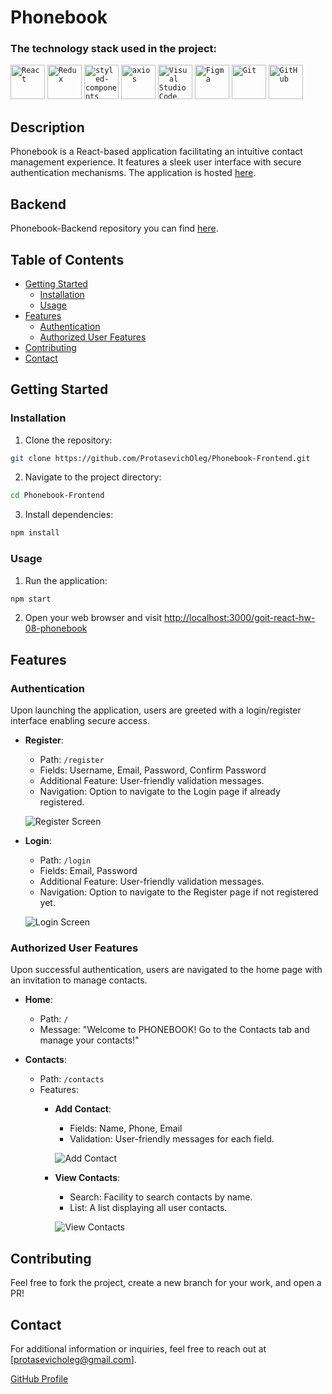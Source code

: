 # Phonebook

### The technology stack used in the project:

<code><img height="55" src="https://user-images.githubusercontent.com/25181517/183897015-94a058a6-b86e-4e42-a37f-bf92061753e5.png" alt="React" title="React" /></code>
<code><img height="55" src="https://user-images.githubusercontent.com/25181517/187896150-cc1dcb12-d490-445c-8e4d-1275cd2388d6.png" alt="Redux" title="Redux" /></code>
<code><img height="55" src="https://raw.githubusercontent.com/styled-components/brand/master/styled-components.png" alt="styled-components" title="styled-components" /></code>
<code><img height="55" src="https://avatars.githubusercontent.com/u/32372333?s=48&v=4" alt="axios" title="axios" /></code>
<code><img height="55" src="https://user-images.githubusercontent.com/25181517/192108891-d86b6220-e232-423a-bf5f-90903e6887c3.png" alt="Visual Studio Code" title="Visual Studio Code" /></code>
<code><img height="55" src="https://user-images.githubusercontent.com/25181517/189715289-df3ee512-6eca-463f-a0f4-c10d94a06b2f.png" alt="Figma" title="Figma" /></code>
<code><img height="55" src="https://user-images.githubusercontent.com/25181517/192108372-f71d70ac-7ae6-4c0d-8395-51d8870c2ef0.png" alt="Git" title="Git" /></code>
<code><img height="55" src="https://user-images.githubusercontent.com/25181517/192108374-8da61ba1-99ec-41d7-80b8-fb2f7c0a4948.png" alt="GitHub" title="GitHub" /></code>

## Description

Phonebook is a React-based application facilitating an intuitive contact management experience. It features a sleek user interface with secure authentication mechanisms. The application is hosted [here](https://protasevicholeg.github.io/Phonebook-Frontend/).

## Backend

Phonebook-Backend repository you can find [here](https://github.com/ProtasevichOleg/Phonebook-Backend).

## Table of Contents

- [Getting Started](#getting-started)
    - [Installation](#installation)
    - [Usage](#usage)
- [Features](#features)
    - [Authentication](#authentication)
    - [Authorized User Features](#authorized-user-features)
- [Contributing](#contributing)
- [Contact](#contact)

## Getting Started

### Installation

1. Clone the repository: 
```bash
git clone https://github.com/ProtasevichOleg/Phonebook-Frontend.git
```
2. Navigate to the project directory: 
```bash
cd Phonebook-Frontend
```
3. Install dependencies: 
```bash
npm install
```

### Usage

1. Run the application: 
```bash
npm start
```
2. Open your web browser and visit [http://localhost:3000/goit-react-hw-08-phonebook](http://localhost:3001/Phonebook-Frontend/)

## Features

### Authentication

Upon launching the application, users are greeted with a login/register interface enabling secure access.

- **Register**:
    - Path: `/register`
    - Fields: Username, Email, Password, Confirm Password
    - Additional Feature: User-friendly validation messages.
    - Navigation: Option to navigate to the Login page if already registered.

    ![Register Screen](https://res.cloudinary.com/dc65egkoj/image/upload/v1697728484/protasevych-md-content/phonebook/register.png)

- **Login**:
    - Path: `/login`
    - Fields: Email, Password
    - Additional Feature: User-friendly validation messages.
    - Navigation: Option to navigate to the Register page if not registered yet.

    ![Login Screen](https://res.cloudinary.com/dc65egkoj/image/upload/v1697728713/protasevych-md-content/phonebook/login.png)

### Authorized User Features

Upon successful authentication, users are navigated to the home page with an invitation to manage contacts.

- **Home**:
    - Path: `/`
    - Message: "Welcome to PHONEBOOK! Go to the Contacts tab and manage your contacts!"

- **Contacts**:
    - Path: `/contacts`
    - Features:
        - **Add Contact**:
            - Fields: Name, Phone, Email
            - Validation: User-friendly messages for each field.

            ![Add Contact](https://res.cloudinary.com/dc65egkoj/image/upload/v1697728985/protasevych-md-content/phonebook/addcontact.png)

        - **View Contacts**:
            - Search: Facility to search contacts by name.
            - List: A list displaying all user contacts.

            ![View Contacts](https://res.cloudinary.com/dc65egkoj/image/upload/v1697729175/protasevych-md-content/phonebook/contactlist.png)

## Contributing

Feel free to fork the project, create a new branch for your work, and open a PR!

## Contact

For additional information or inquiries, feel free to reach out at [protasevicholeg@gmail.com].

[GitHub Profile](https://github.com/ProtasevichOleg)
